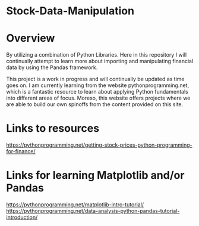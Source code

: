 # Stock-Data-Manipulation

# Overview

By utilizing a combination of Python Libraries. Here in this repository I will continually attempt to learn more about importing and manipulating financial data by using the Pandas framework. 

This project is a work in progress and will continually be updated as time goes on. I am currently learning from the website pythonprogramming.net, which is a fantastic resource to learn about applying Python fundamentals into different areas of focus. Moreso, this website offers projects where we are able to build our own spinoffs from the content provided on this site. 

# Links to resources

https://pythonprogramming.net/getting-stock-prices-python-programming-for-finance/


# Links for learning Matplotlib and/or Pandas 
https://pythonprogramming.net/matplotlib-intro-tutorial/
https://pythonprogramming.net/data-analysis-python-pandas-tutorial-introduction/
